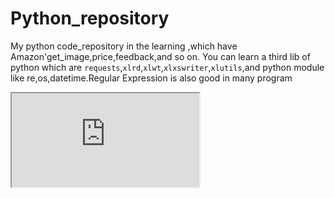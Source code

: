 # Python_repository
My python code_repository in the learning ,which have Amazon'get_image,price,feedback,and so on.
You can learn a third lib of python which are `requests`,`xlrd`,`xlwt`,`xlxswriter`,`xlutils`,and python module like re,os,datetime.Regular Expression is also good in many program

<iframe src="https://github.com/YoTro/Python_repository/blob/master/pytree.html"></iframe>
